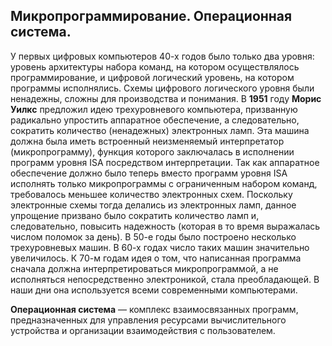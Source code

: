 ## Микропрограммирование. Операционная система.

У первых цифровых компьютеров 40-х годов было только два уровня: уровень архитектуры набора команд, на котором осуществлялось программирование, и цифровой логический уровень, на котором программы исполнялись. Схемы цифрового логического уровня были ненадежны, сложны для производства и понимания. В **1951** году **Морис Уилкс** предложил идею трехуровневого компьютера, призванную радикально упростить аппаратное обеспечение, а следовательно, сократить количество (ненадежных) электронных ламп. Эта машина должна была иметь встроенный неизменяемый интерпретатор (микропрограмму), функция которого заключалась в исполнении программ уровня ISA посредством интерпретации. Так как аппаратное обеспечение должно было теперь вместо программ уровня ISA исполнять только микропрограммы с ограниченным набором команд, требовалось меньшее количество электронных схем. Поскольку электронные схемы тогда делались из электронных ламп, данное упрощение призвано было сократить количество ламп и, следовательно, повысить надежность (которая в то время выражалась числом поломок за день). В 50-е годы было построено несколько трехуровневых машин. В 60-х годах число таких машин значительно увеличилось. К 70-м годам идея о том, что написанная программа сначала должна интерпретироваться микропрограммой, а не исполняться непосредственно электроникой, стала преобладающей. В наши дни она используется всеми современными компьютерами.

**Операционная система** — комплекс взаимосвязанных программ, предназначенных для управления ресурсами вычислительного устройства и организации взаимодействия с пользователем.
